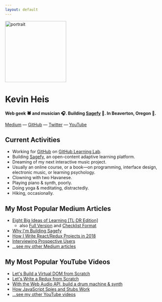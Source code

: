```yaml
---
layout: default
---
```


<img src="https://avatars3.githubusercontent.com/u/1221423?s=400&v=4" alt="portrait" width="200" />

Kevin Heis
==========

**Web geek :spider: and musician :headphones:. Building [Sagefy][sagefy] :telescope:. In Beaverton, Oregon :green_heart:.**

[Medium][medium] — [GitHub][github] — [Twitter][twitter] — [YouTube][youtube]

Current Activities
------------------

- Working for [GitHub](https://www.github.com) on [GitHub Learning Lab](https://lab.github.com/).
- Building [Sagefy](https://sagefy.org/), an open-content adaptive learning platform.
- Dreaming of my next interactive music project.
- Usually an online course, or a book—on programming, interface design, electronic music, or learning psychology.
- Clowning with two Havanese.
- Playing piano & synth, poorly.
- Doing yoga & meditating, distractedly.
- Hiking, occasionally.

My Most Popular Medium Articles
----------------------------

- [Eight Big Ideas of Learning [TL;DR Edition]](https://sgef.cc/tldrideas)
  - also [Full Version](https://sgef.cc/ideas) and [Checklist Format](https://sgef.cc/checklist)
- [Why I'm Building Sagefy](https://sgef.cc/story)
- [How I Write React/Redux Projects in 2018](https://medium.com/@heiskr/eadb6a2c9ecb)
- [Interviewing Prospective Users](https://medium.com/@heiskr/20845150dd9f)
- [...see my other Medium articles][medium]

My Most Popular YouTube Videos
---------------------------

- [Let's Build a Virtual DOM from Scratch](https://youtu.be/l2Tu0NqH0qU)
- [Let's Write a Redux from Scratch](https://youtu.be/j9Z86CLg9YY)
- [With the Web Audio API, build a drum machine & synth](https://youtu.be/NcU8OkhXbz4)
- [How JavaScript Spies and Stubs Work](https://youtu.be/wUxmVL998FU)
- [...see my other YouTube videos][youtube]

[sagefy]: https://sagefy.org
[medium]: https://medium.com/@heiskr
[github]: https://github.com/heiskr
[twitter]: https://twitter.com/heiskr
[youtube]: https://www.youtube.com/channel/UCyJoOeTGjdzPKfHX177JkBQ
